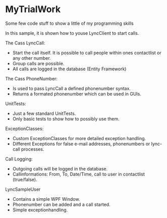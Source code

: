 # MyTrialWork
Some few code stuff to show a little of my programming skills

In this sample, it is shown how to youse LyncClient to start calls.

The Cass LyncCall:
- Start the call itself. It is possible to call people within ones contactlist or any other number.
- Group calls are possible.
- All calls are logged in the database (Entity Framework)

The Cass PhoneNumber:
- Is used to pass LyncCall a defined phonenumber syntax.
- Returns a formated phonenumber which can be used in GUIs.

UnitTests:
- Just a few standard UnitTests.
- Only basic tests to show how to possibly use them.

ExceptionClasses:
- Custom ExceptionClasses for more detailed exception handling.
- Different Exceptions for false e-mail addresses, phonenumbers or lync-call processes.

Call Logging:
- Outgoing calls will be logged in the database.
- Callinformations: From, To, Date/Time, call to user in contactlist (true/false).

LyncSampleUser
- Contains a simple WPF Window.
- Phonenumber can be added and a call started.
- Simple exceptionhandling.
